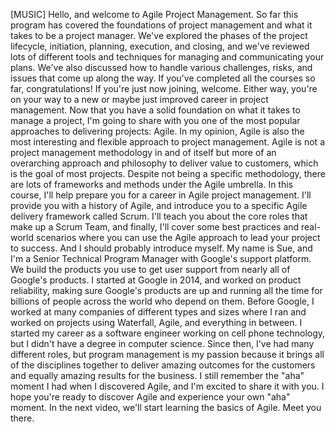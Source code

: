 [MUSIC] Hello, and welcome to Agile Project Management. So far this program has
covered the foundations of project management and what it takes to be a project
manager. We've explored the phases of the project lifecycle, initiation,
planning, execution, and closing, and we've reviewed lots of different tools and
techniques for managing and communicating your plans. We've also discussed how
to handle various challenges, risks, and issues that come up along the way. If
you've completed all the courses so far, congratulations! If you're just now
joining, welcome. Either way, you're on your way to a new or maybe just improved
career in project management. Now that you have a solid foundation on what it
takes to manage a project, I'm going to share with you one of the most popular
approaches to delivering projects: Agile. In my opinion, Agile is also the most
interesting and flexible approach to project management. Agile is not a project
management methodology in and of itself but more of an overarching approach and
philosophy to deliver value to customers, which is the goal of most projects.
Despite not being a specific methodology, there are lots of frameworks and
methods under the Agile umbrella. In this course, I'll help prepare you for a
career in Agile project management. I'll provide you with a history of Agile,
and introduce you to a specific Agile delivery framework called Scrum. I'll
teach you about the core roles that make up a Scrum Team, and finally, I'll
cover some best practices and real-world scenarios where you can use the Agile
approach to lead your project to success. And I should probably introduce
myself.  My name is Sue, and I'm a Senior Technical Program Manager with
Google's support platform. We build the products you use to get user support
from nearly all of Google's products. I started at Google in 2014, and worked on
product reliability, making sure Google's products are up and running all the
time for billions of people across the world who depend on them. Before Google,
I worked at many companies of different types and sizes where I ran and worked
on projects using Waterfall, Agile, and everything in between. I started my
career as a software engineer working on cell phone technology, but I didn't
have a degree in computer science. Since then, I've had many different roles,
but program management is my passion because it brings all of the disciplines
together to deliver amazing outcomes for the customers and equally amazing
results for the business. I still remember the "aha" moment I had when I
discovered Agile, and I'm excited to share it with you. I hope you're ready to
discover Agile and experience your own "aha" moment. In the next video, we'll
start learning the basics of Agile. Meet you there.
